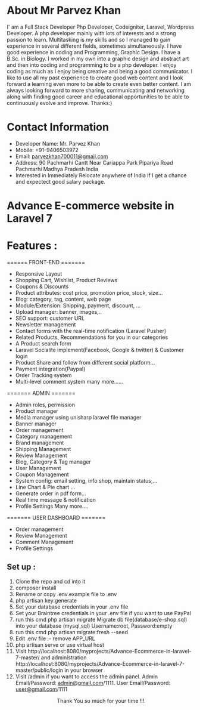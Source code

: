 # About Mr Parvez Khan

I' am a Full Stack Developer Php Developer, Codeigniter, Laravel, Wordpress Developer. A php developer mainly with lots of interests and a strong passion to learn.
Multitasking is my skills and so I managed to gain experience in several different fields, sometimes simultaneously.
I have good experience in coding and Programming, Graphic Design.
I have a B.Sc. in Biology. I worked in my own into a graphic design and abstract art and then into coding and programming to be a php developer.
I enjoy coding as much as I enjoy being creative and being a good communicator. I like to use all my past experience to create good web content and I look forward a learning even more to be able to create even better content.
I am always looking forward to more sharing, communicating and networking along with finding good career and educational opportunities to be able to continuously evolve and improve.
Thanks:) 

# Contact Information
- Developer Name: Mr. Parvez Khan
- Mobile: +91-9406503972 
- Email: parvezkhan700011@gmail.com
- Address: 90 Pachmarhi Cantt Near Cariappa Park Pipariya Road Pachmarhi Madhya Pradesh India 
- Interested in Immediately Relocate anywhere of India if I get a chance and expectect good salary package.


# Advance E-commerce website in  Laravel 7

# Features :

====== FRONT-END =======

- Responsive Layout
- Shopping Cart, Wishlist, Product Reviews
- Coupons & Discounts
- Product attributes: cost price, promotion price, stock, size...
- Blog: category, tag, content, web page 
- Module/Extension: Shipping, payment, discount, ...
- Upload manager: banner, images,..
- SEO support: customer URL
- Newsletter management
- Contact forms with the real-time notification (Laravel Pusher)
- Related Products, Recommendations for you in our categories
- A Product search form
- Laravel Socialite implement(Facebook, Google & twitter) & Customer login
- Product Share and follow from different social platform...
- Payment integration(Paypal)
- Order Tracking system
- Multi-level comment system
many more......

======= ADMIN =======

- Admin roles, permission
- Product manager
- Media manager using unisharp laravel file manager
- Banner manager
- Order management
- Category management
- Brand management
- Shipping Management
- Review Management
- Blog, Category & Tag manager
- User Management
- Coupon Management
- System config: email setting, info shop, maintain status,...
- Line Chart & Pie chart ...
- Generate order in pdf form...
- Real time message & notification
- Profile Settings
Many more....


======= USER DASHBOARD =======


- Order management
- Review Management
- Comment Management
- Profile Settings


## Set up :

1. Clone the repo and cd into it
2. composer install
3. Rename or copy .env.example file to .env
4. php artisan key:generate
5. Set your database credentials in your .env file
6. Set your Braintree credentials in your .env file if you want to use PayPal
7. run this cmd php artisan migrate Migrate db file(database/e-shop.sql) into your database (mysql,sql) Username:root, Password:empty
8. run this cmd php artisan migrate:fresh --seed
9. Edit .env file :- remove APP_URL
10. php artisan serve or use virtual host
11. Visit http://localhost:8080/myprojects/Advance-Ecommerce-in-laravel-7-master/ and administration 
http://localhost:8080/myprojects/Advance-Ecommerce-in-laravel-7-master/public/login in your browser
12. Visit /admin if you want to access the admin panel. Admin Email/Password: admin@gmail.com/1111. User Email/Password: user@gmail.com/1111

<p style="text-align:center">Thank You so much for your time !!!</p>

